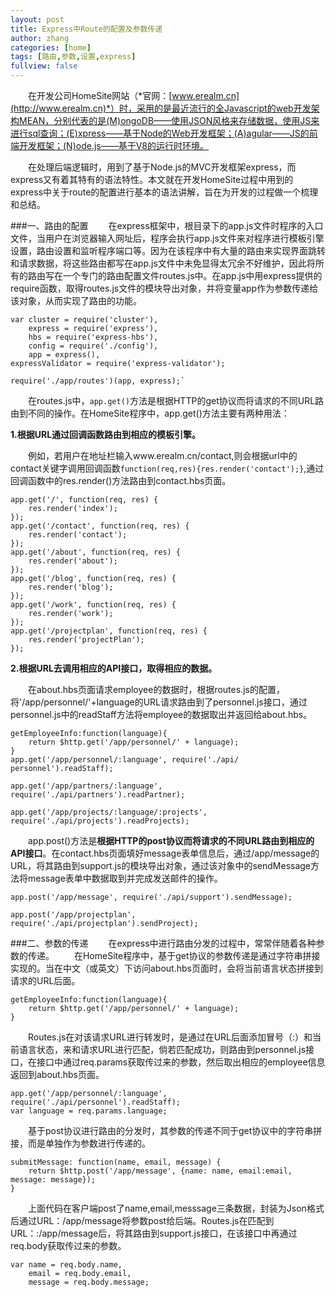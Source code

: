```yaml
---
layout: post
title: Express中Route的配置及参数传递
author: zhang
categories: [home]
tags: [路由,参数,设置,express]
fullview: false
---
```


　　在开发公司HomeSite网站（*官网：[www.erealm.cn](http://www.erealm.cn)*）时，采用的是最近流行的全Javascript的web开发架构MEAN，分别代表的是(M)ongoDB——使用JSON风格来存储数据，使用JS来进行sql查询；(E)xpress——基于Node的Web开发框架；(A)agular——JS的前端开发框架；(N)ode.js——基于V8的运行时环境。
    
　　在处理后端逻辑时，用到了基于Node.js的MVC开发框架express，而express又有着其特有的语法特性。本文就在开发HomeSite过程中用到的express中关于route的配置进行基本的语法讲解，旨在为开发的过程做一个梳理和总结。

###一、路由的配置
　　在express框架中，根目录下的app.js文件时程序的入口文件，当用户在浏览器输入网址后，程序会执行app.js文件来对程序进行模板引擎设置，路由设置和监听程序端口等。因为在该程序中有大量的路由来实现界面跳转和请求数据，将这些路由都写在app.js文件中未免显得太冗余不好维护，因此将所有的路由写在一个专门的路由配置文件routes.js中。在app.js中用express提供的require函数，取得routes.js文件的模块导出对象，并将变量app作为参数传递给该对象，从而实现了路由的功能。
　　

    var cluster = require('cluster'),
        express = require('express'),
        hbs = require('express-hbs'),
        config = require('./config'),
        app = express(),
    expressValidator = require('express-validator');

    require('./app/routes')(app, express);`


　　在routes.js中，`app.get()`方法是根据HTTP的get协议而将请求的不同URL路由到不同的操作。在HomeSite程序中，app.get()方法主要有两种用法：

**1.根据URL通过回调函数路由到相应的模板引擎。**

　　例如，若用户在地址栏输入www.erealm.cn/contact,则会根据url中的contact关键字调用回调函数`function(req,res){res.render('contact');}`,通过回调函数中的res.render()方法路由到contact.hbs页面。

    app.get('/', function(req, res) {
        res.render('index');
    });
    app.get('/contact', function(req, res) {
        res.render('contact');
    });
    app.get('/about', function(req, res) {
        res.render('about');
    });
    app.get('/blog', function(req, res) {
        res.render('blog');
    });
    app.get('/work', function(req, res) {
        res.render('work');
    });
    app.get('/projectplan', function(req, res) {
        res.render('projectPlan');
    });

**2.根据URL去调用相应的API接口，取得相应的数据。**

　　在about.hbs页面请求employee的数据时，根据routes.js的配置，将'/app/personnel/'+language的URL请求路由到了personnel.js接口，通过personnel.js中的readStaff方法将employee的数据取出并返回给about.hbs。

    getEmployeeInfo:function(language){
        return $http.get('/app/personnel/' + language);
    }
    app.get('/app/personnel/:language', require('./api/    personnel').readStaff);

    app.get('/app/partners/:language', require('./api/partners').readPartner);

    app.get('/app/projects/:language/:projects', require('./api/projects').readProjects);
    
　　app.post()方法是**根据HTTP的post协议而将请求的不同URL路由到相应的API接口**。在contact.hbs页面填好message表单信息后，通过/app/message的URL，将其路由到support.js的模块导出对象，通过该对象中的sendMessage方法将message表单中数据取到并完成发送邮件的操作。

    app.post('/app/message', require('./api/support').sendMessage);

    app.post('/app/projectplan', require('./api/projectplan').sendProject);

###二、参数的传递
　　在express中进行路由分发的过程中，常常伴随着各种参数的传递。
　　在HomeSite程序中，基于get协议的参数传递是通过字符串拼接实现的。当在中文（或英文）下访问about.hbs页面时，会将当前语言状态拼接到请求的URL后面。

    getEmployeeInfo:function(language){
        return $http.get('/app/personnel/' + language);
    }

 　　Routes.js在对该请求URL进行转发时，是通过在URL后面添加冒号（:）和当前语言状态，来和请求URL进行匹配，倘若匹配成功，则路由到personnel.js接口，在接口中通过req.params获取传过来的参数，然后取出相应的employee信息返回到about.hbs页面。

    app.get('/app/personnel/:language', require('./api/personnel').readStaff);
    var language = req.params.language;

　　基于post协议进行路由的分发时，其参数的传递不同于get协议中的字符串拼接，而是单独作为参数进行传递的。

    submitMessage: function(name, email, message) {
        return $http.post('/app/message', {name: name, email:email, message: message});
    }

　　上面代码在客户端post了name,email,messsage三条数据，封装为Json格式后通过URL：/app/message将参数post给后端。Routes.js在匹配到URL：:/app/message后，将其路由到support.js接口，在该接口中再通过req.body获取传过来的参数。
 
    var name = req.body.name,
        email = req.body.email,
        message = req.body.message;

